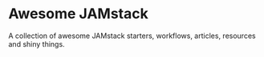 # Awesome JAMstack
A collection of awesome JAMstack starters, workflows, articles, resources and shiny things.


